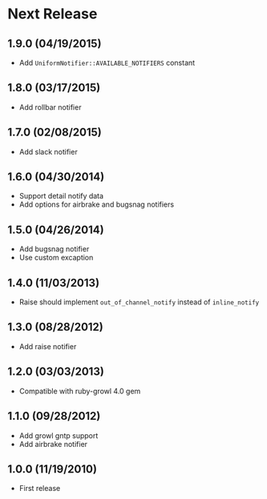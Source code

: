 # Next Release

## 1.9.0 (04/19/2015)

* Add `UniformNotifier::AVAILABLE_NOTIFIERS` constant

## 1.8.0 (03/17/2015)

* Add rollbar notifier

## 1.7.0 (02/08/2015)

* Add slack notifier

## 1.6.0 (04/30/2014)

* Support detail notify data
* Add options for airbrake and bugsnag notifiers

## 1.5.0 (04/26/2014)

* Add bugsnag notifier
* Use custom excaption

## 1.4.0 (11/03/2013)

* Raise should implement `out_of_channel_notify` instead of `inline_notify`

## 1.3.0 (08/28/2012)

* Add raise notifier

## 1.2.0 (03/03/2013)

* Compatible with ruby-growl 4.0 gem

## 1.1.0 (09/28/2012)

* Add growl gntp support
* Add airbrake notifier

## 1.0.0 (11/19/2010)

* First release

